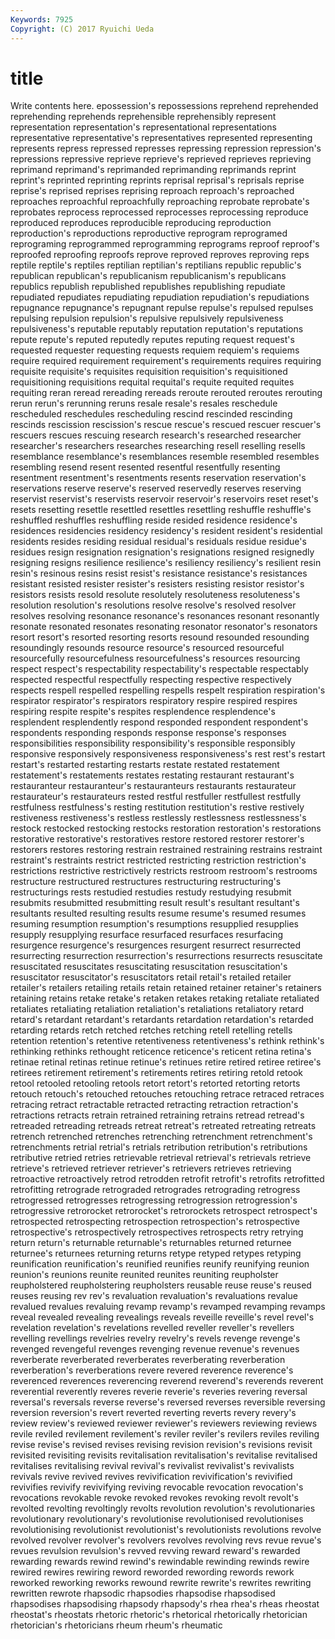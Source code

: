 ```yaml
---
Keywords: 7925 
Copyright: (C) 2017 Ryuichi Ueda
---
```


# title

Write contents here.
epossession's repossessions reprehend reprehended reprehending reprehends reprehensible reprehensibly represent
representation representation's representational representations representative representative's representatives represented representing represents
repress repressed represses repressing repression repression's repressions repressive reprieve reprieve's
reprieved reprieves reprieving reprimand reprimand's reprimanded reprimanding reprimands reprint reprint's
reprinted reprinting reprints reprisal reprisal's reprisals reprise reprise's reprised reprises
reprising reproach reproach's reproached reproaches reproachful reproachfully reproaching reprobate reprobate's
reprobates reprocess reprocessed reprocesses reprocessing reproduce reproduced reproduces reproducible reproducing
reproduction reproduction's reproductions reproductive reprogram reprogramed reprograming reprogrammed reprogramming reprograms
reproof reproof's reproofed reproofing reproofs reprove reproved reproves reproving reps
reptile reptile's reptiles reptilian reptilian's reptilians republic republic's republican republican's
republicanism republicanism's republicans republics republish republished republishes republishing repudiate repudiated
repudiates repudiating repudiation repudiation's repudiations repugnance repugnance's repugnant repulse repulse's
repulsed repulses repulsing repulsion repulsion's repulsive repulsively repulsiveness repulsiveness's reputable
reputably reputation reputation's reputations repute repute's reputed reputedly reputes reputing
request request's requested requester requesting requests requiem requiem's requiems require
required requirement requirement's requirements requires requiring requisite requisite's requisites requisition
requisition's requisitioned requisitioning requisitions requital requital's requite requited requites requiting
reran reread rereading rereads reroute rerouted reroutes rerouting rerun rerun's
rerunning reruns resale resale's resales reschedule rescheduled reschedules rescheduling rescind
rescinded rescinding rescinds rescission rescission's rescue rescue's rescued rescuer rescuer's
rescuers rescues rescuing research research's researched researcher researcher's researchers researches
researching resell reselling resells resemblance resemblance's resemblances resemble resembled resembles
resembling resend resent resented resentful resentfully resenting resentment resentment's resentments
resents reservation reservation's reservations reserve reserve's reserved reservedly reserves reserving
reservist reservist's reservists reservoir reservoir's reservoirs reset reset's resets resetting
resettle resettled resettles resettling reshuffle reshuffle's reshuffled reshuffles reshuffling reside
resided residence residence's residences residencies residency residency's resident resident's residential
residents resides residing residual residual's residuals residue residue's residues resign
resignation resignation's resignations resigned resignedly resigning resigns resilience resilience's resiliency
resiliency's resilient resin resin's resinous resins resist resist's resistance resistance's
resistances resistant resisted resister resister's resisters resisting resistor resistor's resistors
resists resold resolute resolutely resoluteness resoluteness's resolution resolution's resolutions resolve
resolve's resolved resolver resolves resolving resonance resonance's resonances resonant resonantly
resonate resonated resonates resonating resonator resonator's resonators resort resort's resorted
resorting resorts resound resounded resounding resoundingly resounds resource resource's resourced
resourceful resourcefully resourcefulness resourcefulness's resources resourcing respect respect's respectability respectability's
respectable respectably respected respectful respectfully respecting respective respectively respects respell
respelled respelling respells respelt respiration respiration's respirator respirator's respirators respiratory
respire respired respires respiring respite respite's respites resplendence resplendence's resplendent
resplendently respond responded respondent respondent's respondents responding responds response response's
responses responsibilities responsibility responsibility's responsible responsibly responsive responsively responsiveness responsiveness's
rest rest's restart restart's restarted restarting restarts restate restated restatement
restatement's restatements restates restating restaurant restaurant's restauranteur restauranteur's restauranteurs restaurants
restaurateur restaurateur's restaurateurs rested restful restfuller restfullest restfully restfulness restfulness's
resting restitution restitution's restive restively restiveness restiveness's restless restlessly restlessness
restlessness's restock restocked restocking restocks restoration restoration's restorations restorative restorative's
restoratives restore restored restorer restorer's restorers restores restoring restrain restrained
restraining restrains restraint restraint's restraints restrict restricted restricting restriction restriction's
restrictions restrictive restrictively restricts restroom restroom's restrooms restructure restructured restructures
restructuring restructuring's restructurings rests restudied restudies restudy restudying resubmit resubmits
resubmitted resubmitting result result's resultant resultant's resultants resulted resulting results
resume resume's resumed resumes resuming resumption resumption's resumptions resupplied resupplies
resupply resupplying resurface resurfaced resurfaces resurfacing resurgence resurgence's resurgences resurgent
resurrect resurrected resurrecting resurrection resurrection's resurrections resurrects resuscitate resuscitated resuscitates
resuscitating resuscitation resuscitation's resuscitator resuscitator's resuscitators retail retail's retailed retailer
retailer's retailers retailing retails retain retained retainer retainer's retainers retaining
retains retake retake's retaken retakes retaking retaliate retaliated retaliates retaliating
retaliation retaliation's retaliations retaliatory retard retard's retardant retardant's retardants retardation
retardation's retarded retarding retards retch retched retches retching retell retelling
retells retention retention's retentive retentiveness retentiveness's rethink rethink's rethinking rethinks
rethought reticence reticence's reticent retina retina's retinae retinal retinas retinue
retinue's retinues retire retired retiree retiree's retirees retirement retirement's retirements
retires retiring retold retook retool retooled retooling retools retort retort's
retorted retorting retorts retouch retouch's retouched retouches retouching retrace retraced
retraces retracing retract retractable retracted retracting retraction retraction's retractions retracts
retrain retrained retraining retrains retread retread's retreaded retreading retreads retreat
retreat's retreated retreating retreats retrench retrenched retrenches retrenching retrenchment retrenchment's
retrenchments retrial retrial's retrials retribution retribution's retributions retributive retried retries
retrievable retrieval retrieval's retrievals retrieve retrieve's retrieved retriever retriever's retrievers
retrieves retrieving retroactive retroactively retrod retrodden retrofit retrofit's retrofits retrofitted
retrofitting retrograde retrograded retrogrades retrograding retrogress retrogressed retrogresses retrogressing retrogression
retrogression's retrogressive retrorocket retrorocket's retrorockets retrospect retrospect's retrospected retrospecting retrospection
retrospection's retrospective retrospective's retrospectively retrospectives retrospects retry retrying return return's
returnable returnable's returnables returned returnee returnee's returnees returning returns retype
retyped retypes retyping reunification reunification's reunified reunifies reunify reunifying reunion
reunion's reunions reunite reunited reunites reuniting reupholster reupholstered reupholstering reupholsters
reusable reuse reuse's reused reuses reusing rev rev's revaluation revaluation's
revaluations revalue revalued revalues revaluing revamp revamp's revamped revamping revamps
reveal revealed revealing revealings reveals reveille reveille's revel revel's revelation
revelation's revelations revelled reveller reveller's revellers revelling revellings revelries revelry
revelry's revels revenge revenge's revenged revengeful revenges revenging revenue revenue's
revenues reverberate reverberated reverberates reverberating reverberation reverberation's reverberations revere revered
reverence reverence's reverenced reverences reverencing reverend reverend's reverends reverent reverential
reverently reveres reverie reverie's reveries revering reversal reversal's reversals reverse
reverse's reversed reverses reversible reversing reversion reversion's revert reverted reverting
reverts revery revery's review review's reviewed reviewer reviewer's reviewers reviewing
reviews revile reviled revilement revilement's reviler reviler's revilers reviles reviling
revise revise's revised revises revising revision revision's revisions revisit revisited
revisiting revisits revitalisation revitalisation's revitalise revitalised revitalises revitalising revival revival's
revivalist revivalist's revivalists revivals revive revived revives revivification revivification's revivified
revivifies revivify revivifying reviving revocable revocation revocation's revocations revokable revoke
revoked revokes revoking revolt revolt's revolted revolting revoltingly revolts revolution
revolution's revolutionaries revolutionary revolutionary's revolutionise revolutionised revolutionises revolutionising revolutionist revolutionist's
revolutionists revolutions revolve revolved revolver revolver's revolvers revolves revolving revs
revue revue's revues revulsion revulsion's revved revving reward reward's rewarded
rewarding rewards rewind rewind's rewindable rewinding rewinds rewire rewired rewires
rewiring reword reworded rewording rewords rework reworked reworking reworks rewound
rewrite rewrite's rewrites rewriting rewritten rewrote rhapsodic rhapsodies rhapsodise rhapsodised
rhapsodises rhapsodising rhapsody rhapsody's rhea rhea's rheas rheostat rheostat's rheostats
rhetoric rhetoric's rhetorical rhetorically rhetorician rhetorician's rhetoricians rheum rheum's rheumatic
